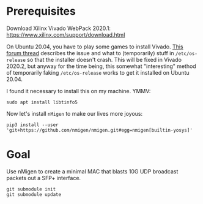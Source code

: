# Prerequisites

Download Xilinx Vivado WebPack 2020.1:
https://www.xilinx.com/support/download.html

On Ubuntu 20.04, you have to play some games to install Vivado.
[This forum thread](https://forums.xilinx.com/t5/Installation-and-Licensing/Xilinx-Unified-Installer-2020-1-Exception-in-thread-quot-SPLASH/td-p/1114416) describes the issue and what to (temporarily) stuff in `/etc/os-release` so that the installer doesn't crash.
This will be fixed in Vivado 2020.2, but anyway for the time being, this somewhat "interesting" method of temporarily faking `/etc/os-release` works to get it installed on Ubuntu 20.04.

I found it necessary to install this on my machine. YMMV:
```
sudo apt install libtinfo5
```

Now let's install `nMigen` to make our lives more joyous:
```
pip3 install --user 'git+https://github.com/nmigen/nmigen.git#egg=nmigen[builtin-yosys]'
```

# Goal

Use nMigen to create a minimal MAC that blasts 10G UDP broadcast packets out a SFP+ interface.

```
git submodule init
git submodule update
```
